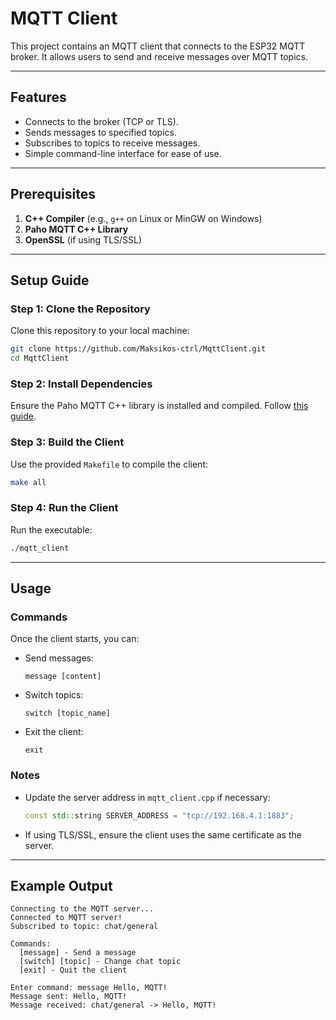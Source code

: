 
# MQTT Client

This project contains an MQTT client that connects to the ESP32 MQTT broker. It allows users to send and receive messages over MQTT topics.

---

## Features

- Connects to the broker (TCP or TLS).
- Sends messages to specified topics.
- Subscribes to topics to receive messages.
- Simple command-line interface for ease of use.

---

## Prerequisites

1. **C++ Compiler** (e.g., `g++` on Linux or MinGW on Windows)
2. **Paho MQTT C++ Library**
3. **OpenSSL** (if using TLS/SSL)

---

## Setup Guide

### Step 1: Clone the Repository

Clone this repository to your local machine:

```bash
git clone https://github.com/Maksikos-ctrl/MqttClient.git
cd MqttClient
```

### Step 2: Install Dependencies

Ensure the Paho MQTT C++ library is installed and compiled. Follow [this guide](https://www.eclipse.org/paho/).

### Step 3: Build the Client

Use the provided `Makefile` to compile the client:

```bash
make all
```

### Step 4: Run the Client

Run the executable:

```bash
./mqtt_client
```

---

## Usage

### Commands

Once the client starts, you can:

- Send messages:
  ```
  message [content]
  ```
- Switch topics:
  ```
  switch [topic_name]
  ```
- Exit the client:
  ```
  exit
  ```

### Notes

- Update the server address in `mqtt_client.cpp` if necessary:
  ```cpp
  const std::string SERVER_ADDRESS = "tcp://192.168.4.1:1883";
  ```
- If using TLS/SSL, ensure the client uses the same certificate as the server.

---

## Example Output

```text
Connecting to the MQTT server...
Connected to MQTT server!
Subscribed to topic: chat/general

Commands:
  [message] - Send a message
  [switch] [topic] - Change chat topic
  [exit] - Quit the client

Enter command: message Hello, MQTT!
Message sent: Hello, MQTT!
Message received: chat/general -> Hello, MQTT!
```
